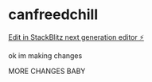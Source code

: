 # canfreedchill

[Edit in StackBlitz next generation editor ⚡️](https://stackblitz.com/~/github.com/andyfreed/canfreedchill)

ok im making changes 

MORE CHANGES BABY
